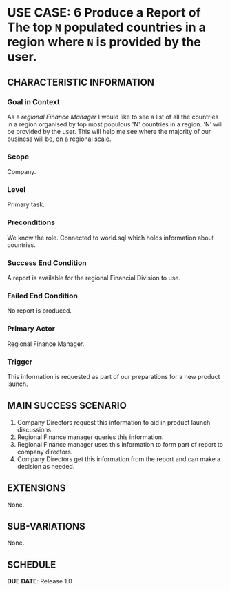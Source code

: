 # USE CASE: 6 Produce a Report of The top `N` populated countries in a region where `N` is provided by the user.

## CHARACTERISTIC INFORMATION

### Goal in Context

As a *regional Finance Manager* I would like to see a list of all the countries in a region organised by top most populous 'N' countries in a region. 'N' will be provided by the user. This will help me see where the majority of our business will be, on a regional scale.

### Scope

Company.

### Level

Primary task.

### Preconditions

We know the role.  Connected to world.sql which holds information about countries.

### Success End Condition

A report is available for the regional Financial Division to use.

### Failed End Condition

No report is produced.

### Primary Actor

Regional Finance Manager.

### Trigger

This information is requested as part of our preparations for a new product launch.

## MAIN SUCCESS SCENARIO

1. Company Directors request this information to aid in product launch discussions.
2. Regional Finance manager queries this information.
3. Regional Finance manager uses this information to form part of report to company directors.
4. Company Directors get this information from the report and can make a decision as needed.

## EXTENSIONS
None.

## SUB-VARIATIONS

None.

## SCHEDULE

**DUE DATE**: Release 1.0